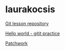 # laurakocsis

[Git lesson repository](https://github.com/laurakocsis/git-lesson-repository)

[Hello world - gitit practice](https://github.com/laurakocsis/hello-world)

[Patchwork](https://github.com/laurakocsis/patchwork)
